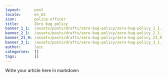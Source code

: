 ```yaml
---
layout:      post
locale:      en_US
icon:        police-officer
title:       Zero bug policy
banner_1_1:  /assets/posts/drafts/zero-bug-policy/zero-bug-policy_1_1.jpg
banner_2_1:  /assets/posts/drafts/zero-bug-policy/zero-bug-policy_2_1.jpg
banner_21_9: /assets/posts/drafts/zero-bug-policy/zero-bug-policy_21_9.jpg
banner_3_1:  /assets/posts/drafts/zero-bug-policy/zero-bug-policy_3_1.jpg
author:      loic
categories:  []
tags:        []
---
```


Write your article here in markdown
